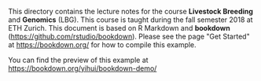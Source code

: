 This directory contains the lecture notes for the course **Livestock Breeding** and **Genomics** (LBG). This course is taught during the fall semester 2018 at ETH Zurich. This document is based on R Markdown and **bookdown** (https://github.com/rstudio/bookdown). Please see the page "Get Started" at https://bookdown.org/ for how to compile this example.

You can find the preview of this example at https://bookdown.org/yihui/bookdown-demo/
